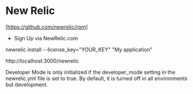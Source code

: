 # New Relic

[https://github.com/newrelic/rpm]

- Sign Up via NewRelic.com

newrelic install --license_key="YOUR_KEY" "My application"

http://localhost:3000/newrelic

Developer Mode is only initialized if the developer_mode setting in the newrelic.yml file is set to true. By default, it is turned off in all environments but development.

